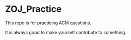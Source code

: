 # ZOJ_Practice

This repo is for practicing ACM questions. 

It is always good to make yourself contribute to something.



